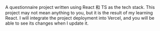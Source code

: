 A questionnaire project written using React 和 TS as the tech stack. This project may not mean anything to you, but it is the result of my learning React.
I will integrate the project deployment into Vercel, and you will be able to see its changes when I update it.
